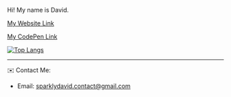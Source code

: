 
Hi! My name is David.

[My Website Link](https://sparklydavid.github.io/sparklydavid/)
<!-- put some work in bro! -->
[My CodePen Link](https://codepen.io/your-work)

[![Top Langs](https://github-readme-stats.vercel.app/api/top-langs/?username=sparklydavid)](https://github.com/sparklydavid/github-readme-stats)

<hr></hr>

✉️ Contact Me: 
- Email: sparklydavid.contact@gmail.com

